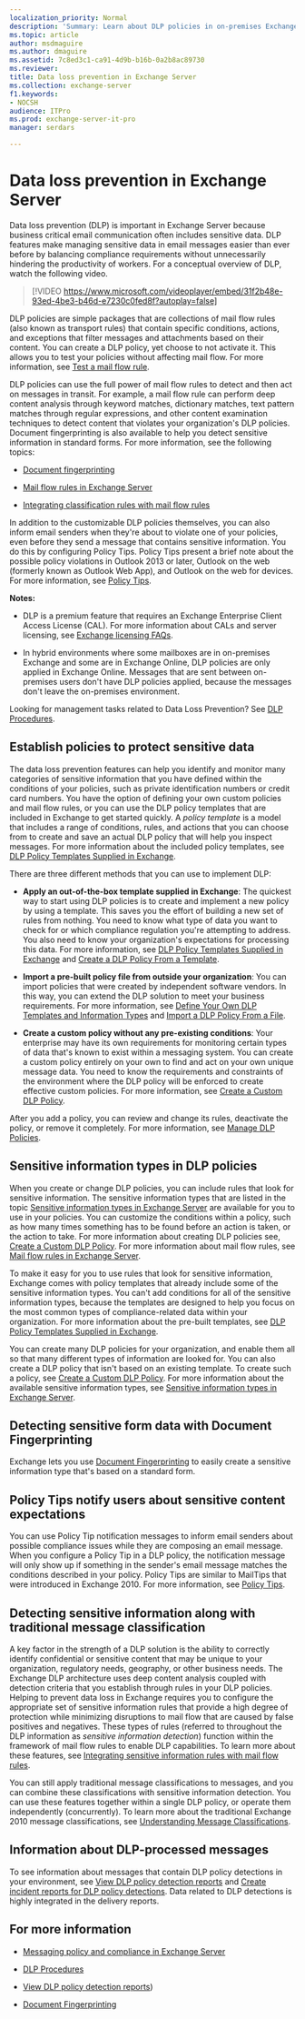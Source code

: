 ```yaml
---
localization_priority: Normal
description: 'Summary: Learn about DLP policies in on-premises Exchange Server 2016 and Exchange Server 2019, including what they contain and how to test them.'
ms.topic: article
author: msdmaguire
ms.author: dmaguire
ms.assetid: 7c8ed3c1-ca91-4d9b-b16b-0a2b8ac89730
ms.reviewer:
title: Data loss prevention in Exchange Server
ms.collection: exchange-server
f1.keywords:
- NOCSH
audience: ITPro
ms.prod: exchange-server-it-pro
manager: serdars

---
```


# Data loss prevention in Exchange Server

Data loss prevention (DLP) is important in Exchange Server because business critical email communication often includes sensitive data. DLP features make managing sensitive data in email messages easier than ever before by balancing compliance requirements without unnecessarily hindering the productivity of workers. For a conceptual overview of DLP, watch the following video.

> [!VIDEO https://www.microsoft.com/videoplayer/embed/31f2b48e-93ed-4be3-b46d-e7230c0fed8f?autoplay=false]

DLP policies are simple packages that are collections of mail flow rules (also known as transport rules) that contain specific conditions, actions, and exceptions that filter messages and attachments based on their content. You can create a DLP policy, yet choose to not activate it. This allows you to test your policies without affecting mail flow. For more information, see [Test a mail flow rule](https://docs.microsoft.com/Exchange/test-transport-rules-exchange-2013-help).

 DLP policies can use the full power of mail flow rules to detect and then act on messages in transit. For example, a mail flow rule can perform deep content analysis through keyword matches, dictionary matches, text pattern matches through regular expressions, and other content examination techniques to detect content that violates your organization's DLP policies. Document fingerprinting is also available to help you detect sensitive information in standard forms. For more information, see the following topics:

- [Document fingerprinting](https://docs.microsoft.com/exchange/overview-of-document-fingerprinting-in-exchange)

- [Mail flow rules in Exchange Server](../../policy-and-compliance/mail-flow-rules/mail-flow-rules.md)

- [Integrating classification rules with mail flow rules](https://docs.microsoft.com/Exchange/integrate-sensitive-information-rules-exchange-2013-help)

In addition to the customizable DLP policies themselves, you can also inform email senders when they're about to violate one of your policies, even before they send a message that contains sensitive information. You do this by configuring Policy Tips. Policy Tips present a brief note about the possible policy violations in Outlook 2013 or later, Outlook on the web (formerly known as Outlook Web App), and Outlook on the web for devices. For more information, see [Policy Tips](https://docs.microsoft.com/Exchange/policy-tips-exchange-2013-help).

 **Notes:**

- DLP is a premium feature that requires an Exchange Enterprise Client Access License (CAL). For more information about CALs and server licensing, see [Exchange licensing FAQs](https://www.microsoft.com/microsoft-365/exchange/microsoft-exchange-server-licensing-licensing-overview).

- In hybrid environments where some mailboxes are in on-premises Exchange and some are in Exchange Online, DLP policies are only applied in Exchange Online. Messages that are sent between on-premises users don't have DLP policies applied, because the messages don't leave the on-premises environment.

Looking for management tasks related to Data Loss Prevention? See [DLP Procedures](https://docs.microsoft.com/exchange/dlp-procedures-exchange-2013-help).

## Establish policies to protect sensitive data
<a name="dlp_establish"> </a>

The data loss prevention features can help you identify and monitor many categories of sensitive information that you have defined within the conditions of your policies, such as private identification numbers or credit card numbers. You have the option of defining your own custom policies and mail flow rules, or you can use the DLP policy templates that are included in Exchange to get started quickly. A *policy template* is a model that includes a range of conditions, rules, and actions that you can choose from to create and save an actual DLP policy that will help you inspect messages. For more information about the included policy templates, see [DLP Policy Templates Supplied in Exchange](https://docs.microsoft.com/Exchange/built-in-dlp-policy-templates-exchange-2013-help).

There are three different methods that you can use to implement DLP:

- **Apply an out-of-the-box template supplied in Exchange**: The quickest way to start using DLP policies is to create and implement a new policy by using a template. This saves you the effort of building a new set of rules from nothing. You need to know what type of data you want to check for or which compliance regulation you're attempting to address. You also need to know your organization's expectations for processing this data. For more information, see [DLP Policy Templates Supplied in Exchange](https://docs.microsoft.com/Exchange/built-in-dlp-policy-templates-exchange-2013-help) and [Create a DLP Policy From a Template](https://docs.microsoft.com/Exchange/create-dlp-policy-from-template-exchange-2013-help).

- **Import a pre-built policy file from outside your organization**: You can import policies that were created by independent software vendors. In this way, you can extend the DLP solution to meet your business requirements. For more information, see [Define Your Own DLP Templates and Information Types](https://docs.microsoft.com/Exchange/define-your-own-dlp-templates-and-information-types-exchange-2013-help) and [Import a DLP Policy From a File](https://docs.microsoft.com/Exchange/import-a-custom-dlp-policy-template-from-a-file-exchange-2013-help).

- **Create a custom policy without any pre-existing conditions**: Your enterprise may have its own requirements for monitoring certain types of data that's known to exist within a messaging system. You can create a custom policy entirely on your own to find and act on your own unique message data. You need to know the requirements and constraints of the environment where the DLP policy will be enforced to create effective custom policies. For more information, see [Create a Custom DLP Policy](https://docs.microsoft.com/Exchange/create-custom-dlp-policy-exchange-2013-help).

After you add a policy, you can review and change its rules, deactivate the policy, or remove it completely. For more information, see [Manage DLP Policies](https://docs.microsoft.com/Exchange/manage-dlp-policies-exchange-2013-help).

## Sensitive information types in DLP policies
<a name="dlp_senstypes"> </a>

When you create or change DLP policies, you can include rules that look for sensitive information. The sensitive information types that are listed in the topic [Sensitive information types in Exchange Server](sensitive-information-types.md) are available for you to use in your policies. You can customize the conditions within a policy, such as how many times something has to be found before an action is taken, or the action to take. For more information about creating DLP policies see, [Create a Custom DLP Policy](https://docs.microsoft.com/Exchange/create-custom-dlp-policy-exchange-2013-help). For more information about mail flow rules, see [Mail flow rules in Exchange Server](../../policy-and-compliance/mail-flow-rules/mail-flow-rules.md).

To make it easy for you to use rules that look for sensitive information, Exchange comes with policy templates that already include some of the sensitive information types. You can't add conditions for all of the sensitive information types, because the templates are designed to help you focus on the most common types of compliance-related data within your organization. For more information about the pre-built templates, see [DLP Policy Templates Supplied in Exchange](https://docs.microsoft.com/Exchange/built-in-dlp-policy-templates-exchange-2013-help).

 You can create many DLP policies for your organization, and enable them all so that many different types of information are looked for. You can also create a DLP policy that isn't based on an existing template. To create such a policy, see [Create a Custom DLP Policy](https://docs.microsoft.com/Exchange/create-custom-dlp-policy-exchange-2013-help). For more information about the available sensitive information types, see [Sensitive information types in Exchange Server](sensitive-information-types.md).

## Detecting sensitive form data with Document Fingerprinting
<a name="dlp_fingerprinting"> </a>

Exchange lets you use [Document Fingerprinting](https://docs.microsoft.com/exchange/overview-of-document-fingerprinting-in-exchange) to easily create a sensitive information type that's based on a standard form.

## Policy Tips notify users about sensitive content expectations
<a name="dlp_tips"> </a>

You can use Policy Tip notification messages to inform email senders about possible compliance issues while they are composing an email message. When you configure a Policy Tip in a DLP policy, the notification message will only show up if something in the sender's email message matches the conditions described in your policy. Policy Tips are similar to MailTips that were introduced in Exchange 2010. For more information, see [Policy Tips](https://docs.microsoft.com/Exchange/policy-tips-exchange-2013-help).

## Detecting sensitive information along with traditional message classification
<a name="dlp_detectingsens"> </a>

A key factor in the strength of a DLP solution is the ability to correctly identify confidential or sensitive content that may be unique to your organization, regulatory needs, geography, or other business needs. The Exchange DLP architecture uses deep content analysis coupled with detection criteria that you establish through rules in your DLP policies. Helping to prevent data loss in Exchange requires you to configure the appropriate set of sensitive information rules that provide a high degree of protection while minimizing disruptions to mail flow that are caused by false positives and negatives. These types of rules (referred to throughout the DLP information as *sensitive information detection*) function within the framework of mail flow rules to enable DLP capabilities. To learn more about these features, see [Integrating sensitive information rules with mail flow rules](https://docs.microsoft.com/Exchange/integrate-sensitive-information-rules-exchange-2013-help).

You can still apply traditional message classifications to messages, and you can combine these classifications with sensitive information detection. You can use these features together within a single DLP policy, or operate them independently (concurrently). To learn more about the traditional Exchange 2010 message classifications, see [Understanding Message Classifications](https://docs.microsoft.com/previous-versions/office/exchange-server-2010/bb123498(v=exchg.141)).

## Information about DLP-processed messages
<a name="dlp_information"> </a>

To see information about messages that contain DLP policy detections in your environment, see [View DLP policy detection reports](https://docs.microsoft.com/exchange/view-dlp-policy-detection-reports-exchange-2013-help) and [Create incident reports for DLP policy detections](https://docs.microsoft.com/exchange/create-incident-reports-for-dlp-policy-detections-exchange-2013-help). Data related to DLP detections is highly integrated in the delivery reports.

## For more information
<a name="dlp_moreinfo"> </a>

- [Messaging policy and compliance in Exchange Server](../../policy-and-compliance/policy-and-compliance.md)

- [DLP Procedures](https://docs.microsoft.com/exchange/dlp-procedures-exchange-2013-help)

- [View DLP policy detection reports](https://docs.microsoft.com/exchange/view-dlp-policy-detection-reports-exchange-2013-help))

- [Document Fingerprinting](https://docs.microsoft.com/exchange/overview-of-document-fingerprinting-in-exchange)

